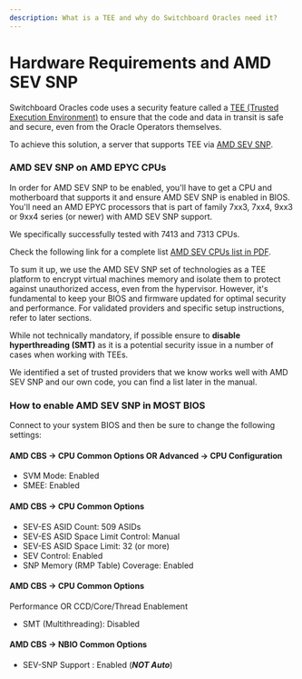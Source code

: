 ```yaml
---
description: What is a TEE and why do Switchboard Oracles need it?
---
```


# Hardware Requirements and AMD SEV SNP

Switchboard Oracles code uses a security feature called a [TEE (Trusted Execution Environment)](../../../understanding-switchboard/introduction/switchboards-architecture-tech-stack-and-security/trusted-execution-environments-tees.md) to ensure that the code and data in transit is safe and secure, even from the Oracle Operators themselves.

To achieve this solution, a server that supports TEE via [AMD SEV SNP](https://en.wikipedia.org/wiki/Secure_Encrypted_Virtualization).

### AMD SEV SNP on AMD EPYC CPUs

In order for AMD SEV SNP to be enabled, you'll have to get a CPU and motherboard that supports it and ensure AMD SEV SNP is enabled in BIOS. \
You'll need an AMD EPYC processors that is part of family 7xx3, 7xx4, 9xx3 or 9xx4 series (or newer) with AMD SEV SNP support.

We specifically successfully tested with 7413 and 7313 CPUs.

Check the following link for a complete list [AMD SEV CPUs list in PDF](https://www.amd.com/content/dam/amd/en/documents/epyc-technical-docs/tuning-guides/58207-using-sev-with-amd-epyc-processors.pdf).

To sum it up, we use the AMD SEV SNP set of technologies as a TEE platform to encrypt virtual machines memory and isolate them to protect against unauthorized access, even from the hypervisor. However, it's fundamental to keep your BIOS and firmware updated for optimal security and performance. For validated providers and specific setup instructions, refer to later sections.&#x20;

While not technically mandatory, if possible ensure to **disable hyperthreading (SMT)** as it is a potential security issue in a number of cases when working with TEEs.&#x20;

We identified a set of trusted providers that we know works well with AMD SEV SNP and our own code, you can find a list later in the manual.

### How to enable AMD SEV SNP in MOST BIOS

Connect to your system BIOS and then be sure to change the following settings:

#### AMD CBS → CPU Common Options OR Advanced → CPU Configuration

* SVM Mode: Enabled
* SMEE: Enabled

#### AMD CBS → CPU Common Options

* SEV-ES ASID Count: 509 ASIDs
* SEV-ES ASID Space Limit Control: Manual
* SEV-ES ASID Space Limit: 32 (or more)
* SEV Control: Enabled
* SNP Memory (RMP Table) Coverage: Enabled

#### AMD CBS → CPU Common Options

Performance OR CCD/Core/Thread Enablement

* SMT (Multithreading): Disabled

#### AMD CBS → NBIO Common Options

* SEV-SNP Support : Enabled (_**NOT Auto**_)
